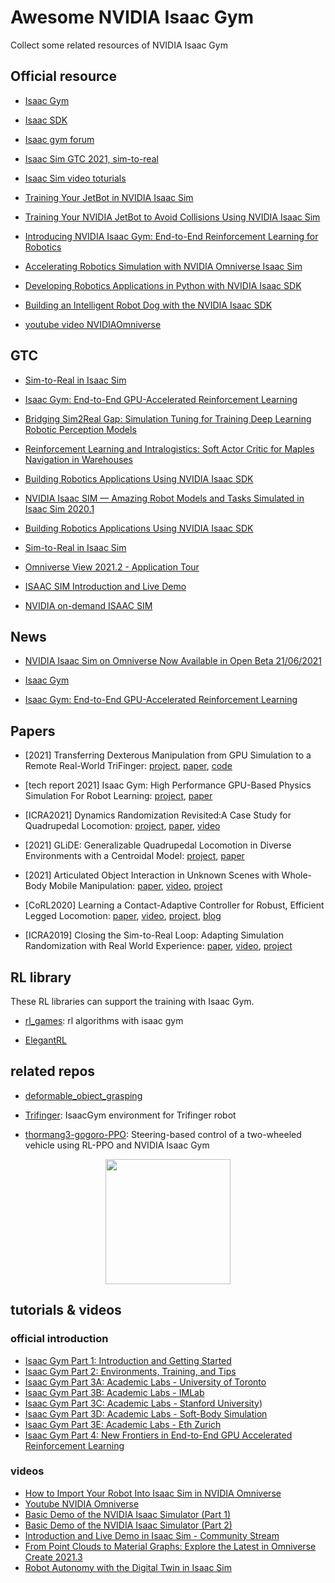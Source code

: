 # Awesome NVIDIA Isaac Gym

Collect some related resources of NVIDIA Isaac Gym

## Official resource

- [Isaac Gym](https://developer.nvidia.com/isaac-gym)

- [Isaac SDK](https://docs.nvidia.com/isaac/isaac/doc/index.html)

- [Isaac gym forum](https://forums.developer.nvidia.com/c/agx-autonomous-machines/isaac/isaac-gym/322)

- [Isaac Sim GTC 2021, sim-to-real](https://www.nvidia.com/en-us/on-demand/session/gtcspring21-s31824/)

- [Isaac Sim video toturials](https://www.youtube.com/playlist?list=PL3jK4xNnlCVf1SzxjCm7ZxDBNl9QYyV8X)

- [Training Your JetBot in NVIDIA Isaac Sim](https://developer.nvidia.com/blog/training-your-jetbot-in-isaac-sim/)

- [Training Your NVIDIA JetBot to Avoid Collisions Using NVIDIA Isaac Sim](https://developer.nvidia.com/blog/training-your-nvidia-jetbot-to-avoid-collisions-using-nvidia-isaac-sim/)

- [Introducing NVIDIA Isaac Gym: End-to-End Reinforcement Learning for Robotics](https://developer.nvidia.com/blog/introducing-isaac-gym-rl-for-robotics/)

- [Accelerating Robotics Simulation with NVIDIA Omniverse Isaac Sim](https://developer.nvidia.com/blog/accelerating-robotics-simulation-with-nvidia-omniverse-isaac-sim/)

- [Developing Robotics Applications in Python with NVIDIA Isaac SDK](https://developer.nvidia.com/blog/developing-robotics-applications-in-python-with-isaac-sdk/)

- [Building an Intelligent Robot Dog with the NVIDIA Isaac SDK](https://developer.nvidia.com/blog/building-intelligent-robot-dog-with-isaac-sdk/)

- [youtube video NVIDIAOmniverse](https://www.youtube.com/c/NVIDIAOmniverse/videos?&ab_channel=NVIDIAOmniverse)

## GTC

- [Sim-to-Real in Isaac Sim](https://www.nvidia.com/en-us/on-demand/session/gtcspring21-s31824/)

- [Isaac Gym: End-to-End GPU-Accelerated Reinforcement Learning](https://www.nvidia.com/en-us/on-demand/session/gtcspring21-s32037/)

- [Bridging Sim2Real Gap: Simulation Tuning for Training Deep Learning Robotic Perception Models](https://www.nvidia.com/en-us/on-demand/session/gtcspring21-s31649/)

- [Reinforcement Learning and Intralogistics: Soft Actor Critic for Maples Navigation in Warehouses](https://www.nvidia.com/en-us/on-demand/session/gtcspring21-e31467/)

- [Building Robotics Applications Using NVIDIA Isaac SDK](https://www.nvidia.com/en-us/on-demand/session/gtcfall20-a21856/)

- [NVIDIA Isaac SIM — Amazing Robot Models and Tasks Simulated in Isaac Sim 2020.1](https://www.nvidia.com/en-us/on-demand/session/gtcsj20-d2s43/)

- [Building Robotics Applications Using NVIDIA Isaac SDK](https://www.nvidia.com/en-us/on-demand/session/gtcfall20-a21856/)

- [Sim-to-Real in Isaac Sim](https://www.nvidia.com/en-us/on-demand/session/gtcspring21-s31824/)

- [Omniverse View 2021.2 - Application Tour](https://www.nvidia.com/en-us/on-demand/session/omniverse2020-om1315/)

- [ISAAC SIM Introduction and Live Demo](https://www.nvidia.com/en-us/on-demand/session/omniverse2020-om1314/)

- [NVIDIA on-demand ISAAC SIM](https://www.nvidia.com/en-us/on-demand/search/?facet.mimetype[]=event%20session&layout=list&page=1&q=isaac%20sim&sort=relevance)

## News

- [NVIDIA Isaac Sim on Omniverse Now Available in Open Beta 21/06/2021](https://developer.nvidia.com/blog/nvidia-isaac-sim-on-omniverse-now-available-in-open-beta/)

- [Isaac Gym](https://www.nvidia.com/en-us/on-demand/session/gtcsiliconvalley2019-s9918/)

- [Isaac Gym: End-to-End GPU-Accelerated Reinforcement Learning](https://www.nvidia.com/en-us/on-demand/session/gtcspring21-s32037/)

## Papers

- [2021] Transferring Dexterous Manipulation from GPU Simulation to a Remote Real-World TriFinger: [project](https://s2r2-ig.github.io/), [paper](https://arxiv.org/pdf/2108.09779.pdf), [code](https://github.com/pairlab/leibnizgym/)

- [tech report 2021] Isaac Gym: High Performance GPU-Based Physics Simulation For Robot Learning: [project](https://sites.google.com/view/isaacgym-nvidia), [paper](https://arxiv.org/abs/2108.10470)
  
- [ICRA2021] Dynamics Randomization Revisited:A Case Study for Quadrupedal Locomotion: [project](https://www.pair.toronto.edu/understanding-dr/), [paper](https://arxiv.org/abs/2011.02404), [video](https://youtu.be/ckdHWWpfSpk)

- [2021] GLiDE: Generalizable Quadrupedal Locomotion in Diverse Environments with a Centroidal Model: [project](https://www.pair.toronto.edu/glide-quadruped/), [paper](https://arxiv.org/abs/2104.09771)

- [2021] Articulated Object Interaction in Unknown Scenes with Whole-Body Mobile Manipulation: [paper](http://arxiv.org/abs/2103.10534), [video](https://youtu.be/Mwer50_fdCU), [project](https://www.pair.toronto.edu/articulated-mm/)

- [CoRL2020] Learning a Contact-Adaptive Controller for Robust, Efficient Legged Locomotion: [paper](https://arxiv.org/abs/2009.10019), [video](https://youtu.be/JJOmFZKpYTo), [project](https://sites.google.com/view/learn-contact-controller/home), [blog](https://developer.nvidia.com/blog/contact-adaptive-controller-locomotion/)

- [ICRA2019] Closing the Sim-to-Real Loop: Adapting Simulation Randomization with Real World Experience: [paper](https://arxiv.org/abs/1810.05687), [video](https://youtu.be/nilcJY5Kdt8), [project](https://sites.google.com/view/simopt)

## RL library 

These RL libraries can support the training with Isaac Gym.

- [rl_games](https://github.com/Denys88/rl_games): rl algorithms with isaac gym

- [ElegantRL](https://github.com/AI4Finance-Foundation/ElegantRL)

## related repos

- [deformable_object_grasping](https://github.com/NVlabs/deformable_object_grasping)

- [Trifinger](https://github.com/pairlab/leibnizgym): IsaacGym environment for Trifinger robot

- [thormang3-gogoro-PPO](https://github.com/guichristmann/thormang3-gogoro-PPO): Steering-based control of a two-wheeled vehicle using RL-PPO and NVIDIA Isaac Gym

<p align="center">
    <img src="resources/joystick.gif" width="200"/>
</p>

## tutorials & videos

### official introduction
- [Isaac Gym Part 1: Introduction and Getting Started](https://youtu.be/nleDq-oJjGk)
- [Isaac Gym Part 2: Environments, Training, and Tips](https://youtu.be/1RSugmJ4_gs)
- [Isaac Gym Part 3A: Academic Labs - University of Toronto](https://youtu.be/nXM5_mwUFOI)
- [Isaac Gym Part 3B: Academic Labs - IMLab](https://youtu.be/VrTVUpDM7K8)
- [Isaac Gym Part 3C: Academic Labs - Stanford University](https://youtu.be/RhjRrUK2abs))
- [Isaac Gym Part 3D: Academic Labs - Soft-Body Simulation](https://youtu.be/i4fGVc6lImo)
- [Isaac Gym Part 3E: Academic Labs - Eth Zurich](https://youtu.be/Afi17BnSuBM)
- [Isaac Gym Part 4: New Frontiers in End-to-End GPU Accelerated Reinforcement Learning](https://youtu.be/WhaybakLTXE)

### videos
- [How to Import Your Robot Into Isaac Sim in NVIDIA Omniverse](https://youtu.be/pxPFr58gHmQ?list=PL3jK4xNnlCVf1SzxjCm7ZxDBNl9QYyV8X)
- [Youtube NVIDIA Omniverse](https://www.youtube.com/channel/UCSKUoczbGAcMld7HjpCR8OA)
- [Basic Demo of the NVIDIA Isaac Simulator (Part 1)](https://www.youtube.com/watch?v=b12M_kCW82o)
- [Basic Demo of the NVIDIA Isaac Simulator (Part 2)](https://youtu.be/XcvMCs9NJfM)
- [Introduction and Live Demo in Isaac Sim - Community Stream](https://youtu.be/vpHR0qiH-GY)
- [From Point Clouds to Material Graphs: Explore the Latest in Omniverse Create 2021.3](https://youtu.be/t9nVWhnOgbE)
- [Robot Autonomy with the Digital Twin in Isaac Sim](https://youtu.be/vOEdzxR-_Iw)
